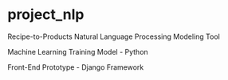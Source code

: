 # project_nlp

Recipe-to-Products Natural Language Processing Modeling Tool

Machine Learning Training Model - Python

Front-End Prototype - Django Framework


